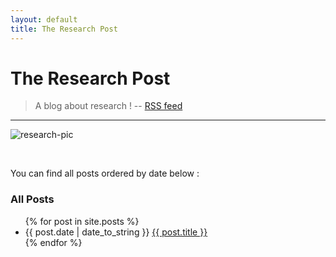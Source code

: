```yaml
---
layout: default
title: The Research Post
---
```


# The Research Post

> A blog about research !
> -- [RSS feed](https://rshpost.github.io/feed.xml)

<hr>

![research-pic](https://www.freecodecamp.org/news/content/images/size/w1000/2022/12/main-image.png)

<br>

You can find all posts ordered by date below :

### All Posts

<ul>
  {% for post in site.posts %}
    <li>
      {{ post.date | date_to_string }} <a href="{{ post.url }}">{{ post.title }}</a> 
    </li>
  {% endfor %}
</ul>
